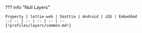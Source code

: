 ??? info "Null Layers"

    Property | lottie-web | Skottie | Android | iOS | Embedded
    --| -- | -- | -- | -- | --
    {!profiles/layers/common.md!} 
